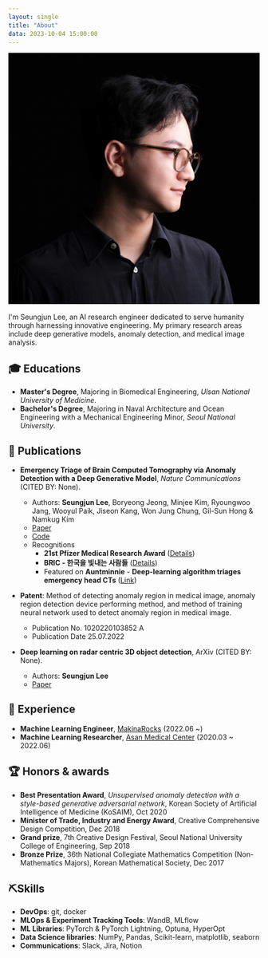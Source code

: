```yaml
---
layout: single
title: "About"
data: 2023-10-04 15:00:00
---
```

![Seungjun Lee](/assets/images/about/profile.jpg)

I'm Seungjun Lee, an AI research engineer dedicated to serve humanity through harnessing innovative engineering. My primary research areas include deep generative models, anomaly detection, and medical image analysis.

## 🎓 Educations

- **Master's Degree**, Majoring in Biomedical Engineering, *Ulsan National University of Medicine*.
- **Bachelor's Degree**, Majoring in Naval Architecture and Ocean Engineering with a Mechanical Engineering Minor, *Seoul National University*.

## 📔 Publications

- **Emergency Triage of Brain Computed Tomography via Anomaly Detection with a Deep Generative Model**, *Nature Communications* (CITED BY: None). 
    - Authors: **Seungjun Lee**, Boryeong Jeong, Minjee Kim, Ryoungwoo Jang, Wooyul Paik, Jiseon Kang, Won Jung Chung, Gil-Sun Hong & Namkug Kim 
    - [Paper](https://www.nature.com/articles/s41467-022-31808-0)
    - [Code](https://github.com/seungjunlee96/emergency-triage-of-brain-computed-tomography-via-anomaly-detection-with-a-deep-generative-model)
    - Recognitions
        - **21st Pfizer Medical Research Award** ([Details](https://www.medifonews.com/news/article.html?no=182863))
        - **BRIC - 한국을 빛내는 사람들** ([Details](https://www.ibric.org/bric/hanbitsa/han-interview.do?mode=view&id=78947&authorId=38395#!/list))
        - Featured on **Auntminnie** - **Deep-learning algorithm triages emergency head CTs** ([Link](https://www.auntminnie.com/index.aspx?sec=road&sub=aic_2021&pag=dis&itemId=133994))
    
- **Patent**: Method of detecting anomaly region in medical image, anomaly region detection device performing method, and method of training neural network used to detect anomaly region in medical image.
    - Publication No. 1020220103852 A
    - Publication Date 25.07.2022

- **Deep learning on radar centric 3D object detection**, ArXiv (CITED BY: None).
    - Authors: **Seungjun Lee** 
    - [Paper](https://arxiv.org/abs/2003.00851)

## 🗾 Experience

- **Machine Learning Engineer**, [MakinaRocks](https://www.makinarocks.ai/en/) (2022.06 ~)
- **Machine Learning Researcher**, [Asan Medical Center](https://eng.amc.seoul.kr) (2020.03 ~ 2022.06)

## 🏆 Honors & awards

- **Best Presentation Award**, *Unsupervised anomaly detection with a style-based generative adversarial network*, Korean Society of Artificial Intelligence of Medicine (KoSAIM), Oct 2020
- **Minister of Trade, Industry and Energy Award**, Creative Comprehensive Design Competition, Dec 2018
- **Grand prize**, 7th Creative Design Festival, Seoul National University College of Engineering, Sep 2018
- **Bronze Prize**, 36th National Collegiate Mathematics Competition (Non-Mathematics Majors), Korean Mathematical Society, Dec 2017 

## ⛏️Skills

- **DevOps**: git, docker
- **MLOps & Experiment Tracking Tools**: WandB, MLflow
- **ML Libraries**: PyTorch & PyTorch Lightning, Optuna, HyperOpt
- **Data Science libraries**: NumPy, Pandas, Scikit-learn, matplotlib, seaborn
- **Communications**: Slack, Jira, Notion